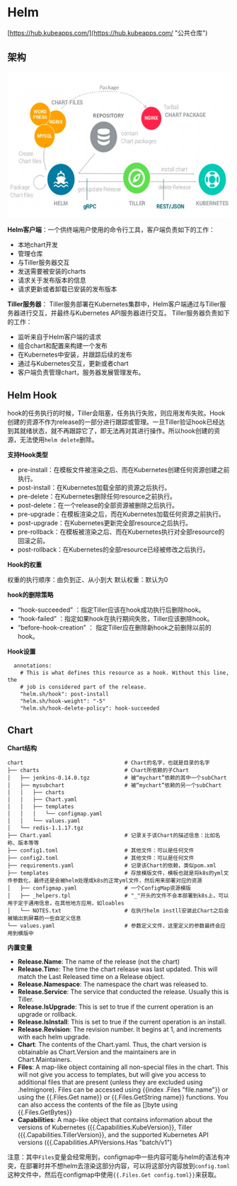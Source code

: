 # Helm #

[https://hub.kubeapps.com/](https://hub.kubeapps.com/ "公共仓库")

## 架构 ##

![](img/helm01.png)

**Helm客户端**：一个供终端用户使用的命令行工具，客户端负责如下的工作：

- 本地chart开发
- 管理仓库
- 与Tiller服务器交互
- 发送需要被安装的charts
- 请求关于发布版本的信息
- 请求更新或者卸载已安装的发布版本

**Tiller服务器**： Tiller服务部署在Kubernetes集群中，Helm客户端通过与Tiller服务器进行交互，并最终与Kubernetes API服务器进行交互。 Tiller服务器负责如下的工作：

- 监听来自于Helm客户端的请求
- 组合chart和配置来构建一个发布
- 在Kubernetes中安装，并跟踪后续的发布
- 通过与Kubernetes交互，更新或者chart
- 客户端负责管理chart，服务器发展管理发布。

## Helm Hook ##

hook的任务执行的时候，Tiller会阻塞，任务执行失败，则应用发布失败。Hook创建的资源不作为release的一部分进行跟踪或管理。一旦Tiller验证hook已经达到其就绪状态，就不再跟踪它了，即无法再对其进行操作。所以hook创建的资源，无法使用`helm delete`删除。

**支持Hook类型**

- pre-install：在模板文件被渲染之后、而在Kubernetes创建任何资源创建之前执行。
- post-install：在Kubernetes加载全部的资源之后执行。
- pre-delete：在Kubernetes删除任何resource之前执行。
- post-delete：在一个release的全部资源被删除之后执行。
- pre-upgrade：在模板渲染之后，而在Kubernetes加载任何资源之前执行。
- post-upgrade：在Kubernetes更新完全部resource之后执行。
- pre-rollback：在模板被渲染之后、而在Kubernetes执行对全部resource的回滚之前。
- post-rollback：在Kubernetes的全部resource已经被修改之后执行。

**Hook的权重**

权重的执行顺序：由负到正、从小到大
默认权重：默认为0

**hook的删除策略**

- “hook-succeeded” ：指定Tiller应该在hook成功执行后删除hook。
- “hook-failed” ：指定如果hook在执行期间失败，Tiller应该删除hook。
- “before-hook-creation” ： 指定Tiller应在删除新hook之前删除以前的hook。

**Hook设置**

```
  annotations:
    # This is what defines this resource as a hook. Without this line, the
    # job is considered part of the release.
    "helm.sh/hook": post-install
    "helm.sh/hook-weight": "-5"
    "helm.sh/hook-delete-policy": hook-succeeded
```

## Chart ##

**Chart结构**

```
chart                                # Chart的名字，也就是目录的名字
├── charts                           # Chart所依赖的子Chart
│   ├── jenkins-0.14.0.tgz           # 被“mychart”依赖的其中一个subChart
│   ├── mysubchart                   # 被“mychart”依赖的另一个subChart
│   │   ├── charts                   
│   │   ├── Chart.yaml
│   │   ├── templates
│   │   │   └── configmap.yaml
│   │   └── values.yaml
│   └── redis-1.1.17.tgz             
├── Chart.yaml                       # 记录关于该Chart的描述信息：比如名称、版本等等
├── config1.toml                     # 其他文件：可以是任何文件
├── config2.toml                     # 其他文件：可以是任何文件
├── requirements.yaml                # 记录该Chart的依赖，类似pom.xml
├── templates                        # 存放模版文件，模板也就是将k8s的yml文件参数化，最终还是会被helm处理成k8s的正常yml文件，然后用来部署对应的资源
│   ├── configmap.yaml               # 一个ConfigMap资源模版
│   ├── _helpers.tpl                 # "_"开头的文件不会本部署到k8s上，可以用于定于通用信息，在其他地方应用，如loables
│   └── NOTES.txt                    # 在执行helm instll安装此Chart之后会被输出到屏幕的一些自定义信息
└── values.yaml                      # 参数定义文件，这里定义的参数最终会应用到模版中
```

**内置变量**

- **Release.Name**: The name of the release (not the chart)
- **Release.Tim**e: The time the chart release was last updated. This will match the Last Released time on a Release object.
- **Release.Namespace**: The namespace the chart was released to.
- **Release.Service**: The service that conducted the release. Usually this is Tiller.
- **Release.IsUpgrade**: This is set to true if the current operation is an upgrade or rollback.
- **Release.IsInstall**: This is set to true if the current operation is an install.
- **Release.Revision**: The revision number. It begins at 1, and increments with each helm upgrade.
- **Chart**: The contents of the Chart.yaml. Thus, the chart version is obtainable as Chart.Version and the maintainers are in Chart.Maintainers.
- **Files**: A map-like object containing all non-special files in the chart. This will not give you access to templates, but will give you access to additional files that are present (unless they are excluded using .helmignore). Files can be accessed using {{index .Files "file.name"}} or using the {{.Files.Get name}} or {{.Files.GetString name}} functions. You can also access the contents of the file as []byte using {{.Files.GetBytes}}
- **Capabilities**: A map-like object that contains information about the versions of Kubernetes ({{.Capabilities.KubeVersion}}, Tiller ({{.Capabilities.TillerVersion}}, and the supported Kubernetes API versions ({{.Capabilities.APIVersions.Has "batch/v1")

注意：其中`Files`变量会经常用到，configmap中一些内容可能与helm的语法有冲突，在部署时并不想helm去渲染这部分内容，可以将这部分内容放到`config.toml`这种文件中，然后在configmap中使用`{{.Files.Get config.toml}}`来获取。
